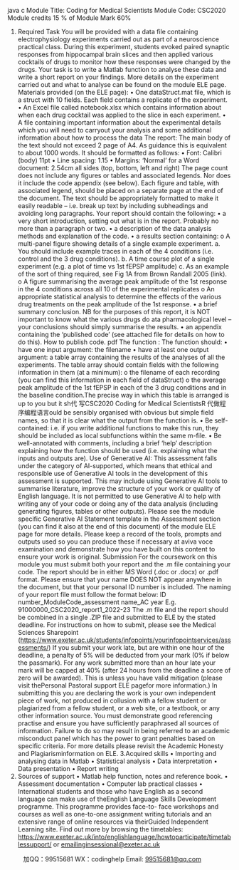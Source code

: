 java c
Module Title: 
Coding for Medical Scientists 
Module Code: 
CSC2020 
Module credits 
15 
% of Module Mark 
60% 
1. Required Task You will   be   provided with a   data file containing   electrophysiology   experiments   carried   out   as   part of a neuroscience practical class.    During this experiment, students evoked paired   synaptic   responses from   hippocampal   brain slices and then applied various   cocktails   of   drugs   to   monitor   how these   responses were changed   by the drugs.
Your task   is to write a   Matlab function to analyse these data   and write   a   short   report   on   your   findings.
More details on the experiment carried out   and   what   to   analyse   can   be   found   on   the   module   ELE   page.
Materials provided (on the ELE page): 
•         One   dataStruct.mat   file,   which   is   a   struct   with   10   fields.   Each   field   contains   a   replicate of the experiment.
•         An   Excel   file   called   notebook.xlsx   which   contains   information   about   when   each   drug cocktail was applied to the slice   in   each   experiment.
•         A file containing   important   information about the experimental details which you   will   need to carryout your analysis and some additional information about how to process   the   data
The report:
The   main   body   of the   text   should   not   exceed   2   page   of A4. As   guidance this   is   equivalent   to   about   1000 words.
It should   be formatted   as follows:
•                                 Font:   Calibri   (body)   11pt
•                                 Line spacing:   1.15
•                               Margins:   ‘Normal’ for   a Word   document:   2.54cm   all   sides   (top,   bottom,   left   and   right)
The   page   count   does not include   any   figures   or   tables   and   associated   legends.   Nor   does   it   include the code appendix   (see   below).
Each figure and table, with associated   legend, should   be   placed on a separate page   at the   end   of the document.
The text   should   be   appropriately formatted to   make   it   easily   readable –   i.e.   break   up text   by   including subheadings and avoiding   long   paragraphs.
Your   report should contain the following:
•          a very short   introduction,   setting   out   what   is   in   the   report.   Probably   no   more   than   a   paragraph or two.
•         a description of the data analysis   methods   and   explanation   of the   code.
•         a   results section containing:
o   A   multi-panel figure showing details of a single example experiment.
a.       You    should    include    example    traces    in    each    of    the    4    conditions    (i.e.   control and the 3   drug   conditions).
b.       A time course plot of a single experiment (e.g. a   plot   of time vs 1st   fEPSP   amplitude)
c.         As   an   example   of   the   sort   of   thing   required,   see   Fig   1A   from   Brown    Randall 2005 (link).
o   A   figure   summarising the   average   peak   amplitude   of the   1st    response   in the 4   conditions across all 10 of the experimental   replicates
o   An appropriate statistical analysis to determine the   effects   of the various   drug   treatments on the   peak amplitude of the   1st   response.
•         a   brief summary conclusion.   NB for the   purposes of this   report, it   is   NOT   important   to   know what the various drugs do   ata   pharmacological   level –   your   conclusions   should   simply summarise the   results.
•         an   appendix   containing   the   ‘published   code’   (see   attached   file   for   details   on   how   to   do   this).
How   to   publish
code.   pdf The function :
The function should:
•          have one input argument: the filename
•          have at    least    one output    argument:    a    table   array    containing    the    results    of    the   analyses    of    all    the    experiments.   The    table   array    should    contain    fields    with    the   following   information   in them   (at a   minimum):
o   the   filename   of   each   recording   (you   can   find   this   information   in   each   field   of   dataStruct)
o   the   average   peak   amplitude   of   the   1st   fEPSP   in   each   of   the   3   drug   conditions   and   in the   baseline condition.The   precise   way   in   which   this   table   is   arranged   is   up   to   you   but   it   sh代 写CSC2020 Coding for Medical  ScientistsR
代做程序编程语言ould   be   sensibly   organised with obvious but simple field names, so that it is clear what the   output from   the function   is.
•          Be   self-contained:   i.e.   if you   write   additional functions to   make   this   run,   they   should   be   included   as   local subfunctions within the same   m-file.
•          Be well-annotated with comments,   including a   brief ‘help’ description   explaining   how   the function should   be   used   (i.e. explaining what the   inputs and   outputs   are).
Use of Generative AI: 
This assessment falls   under the category of AI-supported, which   means   that   ethical   and
responsible   use of Generative AI tools   in the development   of this   assessment   is   supported.            This   may   include   using Generative AI tools to summarise   literature,   improve the   structure   of   your work or quality of   English   language. It is not permitted to use Generative AI to help with writing any of your code or doing any of the data analysis (including generating figures, tables or other outputs). Please see the   module specific   Generative   AI   Statement template   in the Assessment section   (you can find   it also   at   the   end   of this   document)   of   the   module   ELE   page for   more   details. Please keep a record of the tools, prompts and outputs used so you can produce these if necessary at aviva voce examination and demonstrate how you have built on this content to ensure your work is original. 
Submission 
For    the    coursework    on    this      module    you      must      submit both    your report and the .m file containing your code. The report should   be   in   either   MS   Word   (.doc   or   .docx)   or   .pdf format.   Please   ensure   that   your   name   DOES   NOT   appear   anywhere   in   the   document,   but   that   your   personal   ID   number   is   included.
The   naming of your   report file   must follow the format   below:   ID   number_ModuleCode_assessment   name_AC year
E.g. 91000000_CSC2020_report1_2022-23
The .m file and the report should be combined in a single .ZIP file and submitted to ELE by   the stated deadline.   For   instructions on   how   to submit,   please   see the   Medical   Sciences
Sharepoint
(https://www.exeter.ac.uk/students/infopoints/yourinfopointservices/assessments/) If you submit your work   late,   but are within one   hour of the   deadline,   a   penalty   of   5% will   be      deducted from your   mark (0%   if   below the   passmark).   For any work submitted   more than an   hour   late your   mark will   be capped at 40% (after   24   hours from   the   deadline   a   score   of   zero will   be   awarded). This is unless you   have valid   mitigation   (please visit thePersonal  Pastoral support ELE pagefor   more information.)
In submitting this you are declaring the work is your   own   independent   piece   of   work,   not         produced   in   collusion with   a fellow student or   plagiarized from   a fellow   student,   or   a web site, or a textbook, or any   other   information   source.   You   must   demonstrate   good   referencing   practise and ensure you   have sufficiently   paraphrased all   sources   of            information. 
Failure to do so   may   result   in   being   referred to   an academic   misconduct   panel which   has   the   power to grant   penalties   based   on specific criteria.   For   more details   please   revisit   the
Academic Honesty and Plagiarisminformation on   ELE.
3.Acquired skills 
•          Importing and analysing   data   in   Matlab
•         Statistical   analysis
•          Data   interpretation
•          Data   presentation
•          Report writing
4. Sources of support 
•          Matlab   help function,   notes and   reference   book.
• Assessment   documentation
•         Computer   lab   practical   classes
•          International students   and those   who   have   English   as   a   second   language   can   make   use   of   theEnglish Language Skills Development programme. This   programme   provides face-to-      face workshops and courses as well as one-to-one   assignment   writing tutorials   and   an
extensive   range of online   resources via theirGuided Independent Learning site. Find out
more   by   browsing the timetables:
https://www.exeter.ac.uk/into/englishlanguage/howtoparticipate/timetablessupport/ 
or   emailinginsessional@exeter.ac.uk 





         
加QQ：99515681  WX：codinghelp  Email: 99515681@qq.com
